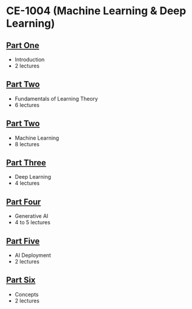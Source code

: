 # CE-1004 (Machine Learning & Deep Learning)

## [Part One](PartOne.md)
- Introduction
- 2 lectures

## [Part Two]()
- Fundamentals of Learning Theory
- 6 lectures
  
## [Part Two ](PartTwo.md)
- Machine Learning
- 8 lectures

## [Part Three](PartThree.md)
- Deep Learning  
- 4 lectures

## [Part Four](PartFour.md)
- Generative AI
- 4 to 5 lectures

## [Part Five](PartFive.md)
- AI Deployment
- 2 lectures

## [Part Six](PartSix.md)
- Concepts
- 2 lectures
